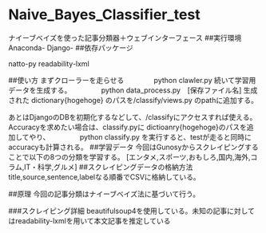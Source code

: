 # Naive_Bayes_Classifier_test
ナイーブベイズを使った記事分類器＋ウェブインターフェース
##実行環境
Anaconda-
Django-
##依存パッケージ

natto-py
readability-lxml

##使い方
まずクローラーを走らせる
　　　　python clawler.py
続いて学習用データを生成する。
　　　　python data_process.py　[保存ファイル名]
生成された dictionary{hogehoge} のパスを/classify/views.py のpathに追加する。

あとはDjangoのDBを初期化するなどして、/classifyにアクセスすれば使える。Accuracyを求めたい場合は、classify.pyに
dictioanry{hogehoge}のパスを追加してやり、
　　　　python classify.py
を実行すると、testが走ると同時にaccuracyも計算される。
##学習データ
今回はGunosyからスクレイピングすることで以下の8つの分類を学習する。
[エンタメ,スポーツ,おもしろ,国内,海外,コラム,IT・科学,グルメ]
##スクレイピングデータの格納方法
title,source,sentence,labelなる順番でCSVに格納している。


##原理
今回の記事分類はナイーブベイズ法に基づいて行う。

###スクレイピング詳細
beautifulsoup4を使用している。未知の記事に対してはreadability-lxmlを用いて本文記事を推定している
